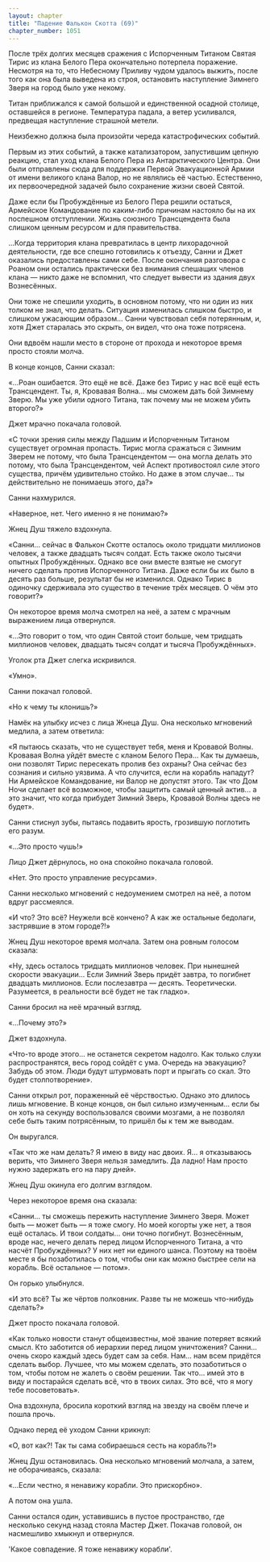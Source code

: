 ```yaml
---
layout: chapter
title: "Падение Фалькон Скотта (69)"
chapter_number: 1051
---
```


После трёх долгих месяцев сражения с Испорченным Титаном Святая Тирис из клана Белого Пера окончательно потерпела поражение. Несмотря на то, что Небесному Приливу чудом удалось выжить, после того как она была выведена из строя, остановить наступление Зимнего Зверя на город было уже некому.

Титан приближался к самой большой и единственной осадной столице, оставшейся в регионе. Температура падала, а ветер усиливался, предвещая наступление страшной метели.

Неизбежно должна была произойти череда катастрофических событий.

Первым из этих событий, а также катализатором, запустившим цепную реакцию, стал уход клана Белого Пера из Антарктического Центра. Они были отправлены сюда для поддержки Первой Эвакуационной Армии от имени великого клана Валор, но не являлись её частью. Естественно, их первоочередной задачей было сохранение жизни своей Святой.

Даже если бы Пробуждённые из Белого Пера решили остаться, Армейское Командование по каким-либо причинам настояло бы на их поспешном отступлении. Жизнь союзного Трансцендента была слишком ценным ресурсом и для правительства.

...Когда территория клана превратилась в центр лихорадочной деятельности, где все спешно готовились к отъезду, Санни и Джет оказались предоставлены сами себе. После окончания разговора с Роаном они остались практически без внимания спешащих членов клана — никто даже не вспомнил, что следует вывести из здания двух Вознесённых.

Они тоже не спешили уходить, в основном потому, что ни один из них толком не знал, что делать. Ситуация изменилась слишком быстро, и слишком ужасающим образом... Санни чувствовал себя потерянным, и, хотя Джет старалась это скрыть, он видел, что она тоже потрясена.

Они вдвоём нашли место в стороне от прохода и некоторое время просто стояли молча.

В конце концов, Санни сказал:

«...Роан ошибается. Это ещё не всё. Даже без Тирис у нас всё ещё есть Трансцендент. Ты, я, Кровавая Волна... мы сможем дать бой Зимнему Зверю. Мы уже убили одного Титана, так почему мы не можем убить второго?»

Джет мрачно покачала головой.

«С точки зрения силы между Падшим и Испорченным Титаном существует огромная пропасть. Тирис могла сражаться с Зимним Зверем не потому, что была Трансцендентом — она могла делать это потому, что была Трансцендентом, чей Аспект противостоял силе этого существа, причём удивительно стойко. Но даже в этом случае... ты действительно не понимаешь этого, да?»

Санни нахмурился.

«Наверное, нет. Чего именно я не понимаю?»

Жнец Душ тяжело вздохнула.

«Санни... сейчас в Фалькон Скотте осталось около тридцати миллионов человек, а также двадцать тысяч солдат. Есть также около тысячи опытных Пробуждённых. Однако все они вместе взятые не смогут ничего сделать против Испорченного Титана. Даже если бы их было в десять раз больше, результат бы не изменился. Однако Тирис в одиночку сдерживала это существо в течение трёх месяцев. О чём это говорит?»

Он некоторое время молча смотрел на неё, а затем с мрачным выражением лица отвернулся.

«...Это говорит о том, что один Святой стоит больше, чем тридцать миллионов человек, двадцать тысяч солдат и тысяча Пробуждённых».

Уголок рта Джет слегка искривился.

«Умно».

Санни покачал головой.

«Но к чему ты клонишь?»

Намёк на улыбку исчез с лица Жнеца Душ. Она несколько мгновений медлила, а затем ответила:

«Я пытаюсь сказать, что не существует тебя, меня и Кровавой Волны. Кровавая Волна уйдёт вместе с кланом Белого Пера... Как ты думаешь, они позволят Тирис пересекать пролив без охраны? Она сейчас без сознания и сильно уязвима. А что случится, если на корабль нападут? Ни Армейское Командование, ни Валор не допустят этого. Так что Дом Ночи сделает всё возможное, чтобы защитить самый ценный актив... а это значит, что когда прибудет Зимний Зверь, Кровавой Волны здесь не будет».

Санни стиснул зубы, пытаясь подавить ярость, грозившую поглотить его разум.

«...Это просто чушь!»

Лицо Джет дёрнулось, но она спокойно покачала головой.

«Нет. Это просто управление ресурсами».

Санни несколько мгновений с недоумением смотрел на неё, а потом вдруг рассмеялся.

«И что? Это всё? Неужели всё кончено? А как же остальные бедолаги, застрявшие в этом городе?!»

Жнец Душ некоторое время молчала. Затем она ровным голосом сказала:

«Ну, здесь осталось тридцать миллионов человек. При нынешней скорости эвакуации... Если Зимний Зверь придёт завтра, то погибнет двадцать миллионов. Если послезавтра — десять. Теоретически. Разумеется, в реальности всё будет не так гладко».

Санни бросил на неё мрачный взгляд.

«...Почему это?»

Джет вздохнула.

«Что-то вроде этого... не останется секретом надолго. Как только слухи распространятся, весь город сойдёт с ума. Очередь на эвакуацию? Забудь об этом. Люди будут штурмовать порт и прыгать со скал. Это будет столпотворение».

Санни открыл рот, пораженный её чёрствостью. Однако это длилось лишь мгновение. В конце концов, он был сильно измученным... если бы он хоть на секунду воспользовался своими мозгами, а не позволял себе быть таким потрясённым, то пришёл бы к тем же выводам.

Он выругался.

«Так что же нам делать? Я имею в виду нас двоих. Я... я отказываюсь верить, что Зимнего Зверя нельзя замедлить. Да ладно! Нам просто нужно задержать его на пару дней».

Жнец Душ окинула его долгим взглядом.

Через некоторое время она сказала:

«Санни... ты сможешь пережить наступление Зимнего Зверя. Может быть — может быть — я тоже смогу. Но моей когорты уже нет, а твоя ещё осталась. И твои солдаты... они точно погибнут. Вознесённым, вроде нас, нечего делать перед лицом Испорченного Титана, а что насчёт Пробуждённых? У них нет ни единого шанса. Поэтому на твоём месте я бы позаботилась о том, чтобы они как можно быстрее сели на корабль. Всё остальное — потом».

Он горько улыбнулся.

«И это всё? Ты же чёртов полковник. Разве ты не можешь что-нибудь сделать?»

Джет просто покачала головой.

«Как только новости станут общеизвестны, моё звание потеряет всякий смысл. Кто заботится об иерархии перед лицом уничтожения? Санни... очень скоро каждый здесь будет сам за себя. Нам... нам всем придётся сделать выбор. Лучшее, что мы можем сделать, это позаботиться о том, чтобы потом не жалеть о своём решении. Так что... имей это в виду и постарайся сделать всё, что в твоих силах. Это всё, что я могу тебе посоветовать».

Она вздохнула, бросила короткий взгляд на звезду на своём плече и пошла прочь.

Однако перед её уходом Санни крикнул:

«О, вот как?! Так ты сама собираешься сесть на корабль?!»

Жнец Душ остановилась. Она несколько мгновений молчала, а затем, не оборачиваясь, сказала:

«...Если честно, я ненавижу корабли. Это прискорбно».

А потом она ушла.

Санни остался один, уставившись в пустое пространство, где несколько секунд назад стояла Мастер Джет. Покачав головой, он насмешливо хмыкнул и отвернулся.

'Какое совпадение. Я тоже ненавижу корабли'.